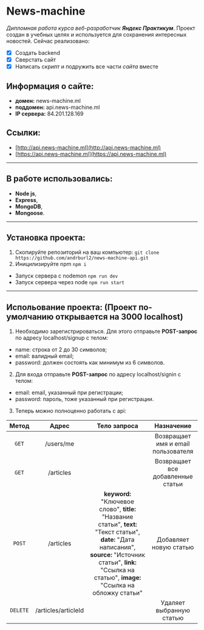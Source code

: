 # News-machine
_Дипломная работа курса веб-разработчик **Яндекс Практикум**_. Проект создан в учебных целях и используется для сохранения интересных новостей. Сейчас реализовано:
- [x] Создать backend
- [x] Сверстать сайт
- [x] Написать скрипт и подружить все части _сайта_ вместе

## Информация о сайте:
  * **домен:** news-machine.ml
  * **поддомен:** api.news-machine.ml
  * **IP сервера:** 84.201.128.169

## Ссылки:
  * [http://api.news-machine.ml](http://api.news-machine.ml)
  * [https://api.news-machine.ml](https://api.news-machine.ml)

___

## В работе использовались:
- **Node js**,
- **Express**,
- **MongoDB**,
- **Mongoose**.

___

## Установка проекта:
1. Скопируйте репозиторий на ваш компьютер:
`git clone https://github.com/andrburl2/news-machine-api.git`
2. Иницилизируйте npm `npm i`
* Запуск сервера c nodemon
`npm run dev`
* Запуск сервера через node
`npm run start`

___

## Испольование проекта: (Проект по-умолчанию открывается на 3000 localhost)
1. Необходимо зарегистрироваться. Для этого отправьте **POST-запрос** по адресу localhost/signup с телом:
  * name: строка от 2 до 30 символов;
  * email: валидный email;
  * password: должен состоять как минимум из 6 символов.
2. Для входа отправьте **POST-запрос** по адресу localhost/signin с телом:
  * email: email, указанный при регистрации;
  * password: пароль, тоже указанный при регистрации.
3. Теперь можно полноценно работать с api:

|Метод    |Адрес              |Тело запроса                       |Назначение                         |
|:-------:|:-----------------:|:---------------------------------:|:---------------------------------:|
|`GET`    |/users/me          |                                   |Возвращает имя и email пользователя|
|`GET`    |/articles          |                                   |Возвращает все добавленные статьи  |
|`POST`   |/articles          |**keyword:** "Ключевое слово", **title:** "Название статьи", **text:** "Текст статьи", **date:** "Дата написания", **source:** "Источник статьи",	**link:** "Ссылка на статью", **image:** "Ссылка на обложку статьи"                 |Добавляет новую статью             |
|`DELETE` |/articles/articleId|                                   |Удаляет выбранную статью           |
